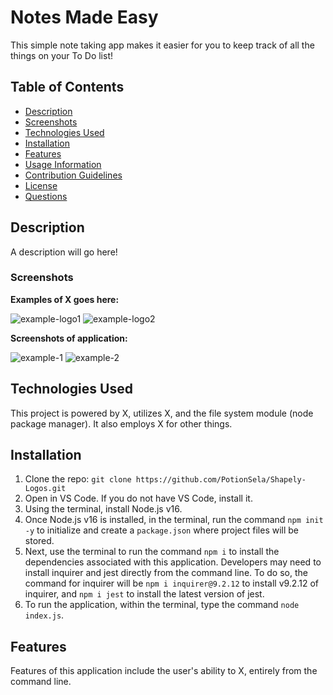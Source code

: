 # Notes Made Easy
This simple note taking app makes it easier for you to keep track of all the things on your To Do list!

## Table of Contents
- [Description](#description)
- [Screenshots](#screenshots)
- [Technologies Used](#technologies-used)
- [Installation](#installation)
- [Features](#features)
- [Usage Information](#usage-information)
- [Contribution Guidelines](#contribution-guidelines)
- [License](#license)
- [Questions](#questions)

## Description

A description will go here!

### Screenshots
**Examples of X goes here:**

![example-logo1](./example-goes-here)
![example-logo2](./example-goes-here)


**Screenshots of application:**

![example-1](./example-goes-here)
![example-2](./example-goes-here)


## Technologies Used

This project is powered by X, utilizes X, and the file system module (node package manager). It also employs X for other things.


## Installation

1. Clone the repo: `git clone https://github.com/PotionSela/Shapely-Logos.git`
2. Open in VS Code. If you do not have VS Code, install it.
3. Using the terminal, install Node.js v16.
4. Once Node.js v16 is installed, in the terminal, run the command `npm init -y` to initialize and create a `package.json` where project files will be stored.
5. Next, use the terminal to run the command `npm i` to install the dependencies associated with this application. Developers may need to install inquirer and jest directly from the command line. To do so, the command for inquirer will be `npm i inquirer@9.2.12` to install v9.2.12 of inquirer, and `npm i jest` to install the latest version of jest.
6. To run the application, within the terminal, type the command `node index.js`.


## Features

Features of this application include the user's ability to X, entirely from the command line.


